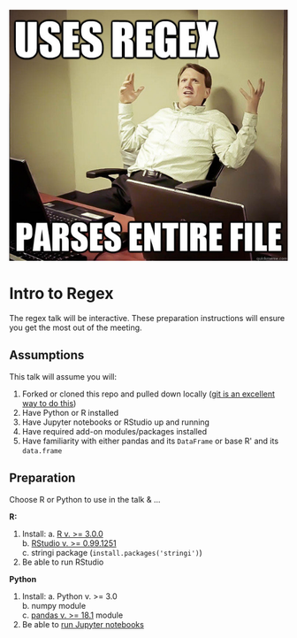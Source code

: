 ![](figures/meme.jpg)

# Intro to Regex

The regex talk will be interactive.  These preparation instructions will ensure you get the most out of the meeting.

## Assumptions

 This talk will assume you will:
 
1. Forked or cloned this repo and pulled down locally ([git is an excellent way to do this](http://stackoverflow.com/questions/1872113/how-do-i-clone-a-github-project-to-run-locally))   
2. Have Python or R installed    
3. Have Jupyter notebooks or RStudio up and running    
4. Have required add-on modules/packages installed    
5. Have familiarity with either pandas and its `DataFrame` or base R' and its `data.frame`    



## Preparation

Choose R or Python to use in the talk & ...    

**R:**    

1. Install:
	a. [R v. >= 3.0.0](https://cran.rstudio.com/)    
	b. [RStudio v. >= 0.99.1251](https://www.rstudio.com/products/rstudio/download3/)     
	c. stringi package (`install.packages('stringi')`)         
2. Be able to run RStudio     
  
**Python** 

1. Install:
    a. Python v. >= 3.0    
    b. numpy module     
    c. [pandas v. >= 18.1](http://pandas.pydata.org/pandas-docs/stable/install.html) module         
2. Be able to [run Jupyter notebooks](https://www.youtube.com/watch?v=k_fJJ7Ak33c)     
 

	 
